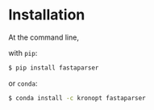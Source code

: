 # Installation

At the command line,

with `pip`:
```sh
$ pip install fastaparser
```

or `conda`:

```sh
$ conda install -c kronopt fastaparser
```